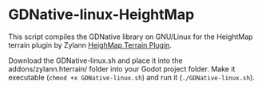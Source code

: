 # GDNative-linux-HeightMap
This script compiles the GDNative library on GNU/Linux for the HeightMap terrain plugin by Zylann [HeighMap Terrain Plugin](https://github.com/Zylann/godot_heightmap_plugin).

Download the GDNative-linux.sh and place it into the addons/zylann.hterrain/ folder into your Godot project folder.
Make it executable (`chmod +x GDNative-linux.sh`) and run it (`./GDNative-linux.sh`).
